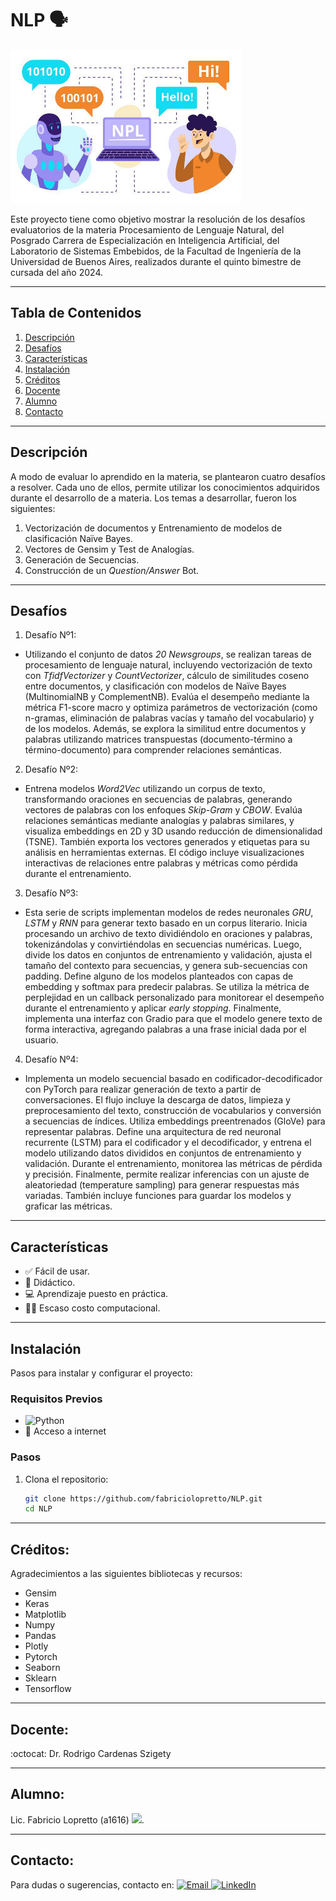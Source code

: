 # **NLP 🗣️** 
![Banner del Proyecto](banner.jpg)

Este proyecto tiene como objetivo mostrar la resolución de los desafíos evaluatorios de la materia Procesamiento de Lenguaje Natural, del Posgrado Carrera de Especialización en Inteligencia Artificial, del Laboratorio de Sistemas Embebidos, de la Facultad de Ingeniería de la Universidad de Buenos Aires, realizados durante el quinto bimestre de cursada del año 2024.

---

## **Tabla de Contenidos**
1. [Descripción](#descripción)  
2. [Desafíos](#desafíos)
3. [Características](#características)  
4. [Instalación](#instalación)  
5. [Créditos](#créditos)
6. [Docente](#docente)
7. [Alumno](#alumno) 
8. [Contacto](#contacto)   

---

## **Descripción**
A modo de evaluar lo aprendido en la materia, se plantearon cuatro desafíos a resolver. Cada uno de ellos, permite utilizar los conocimientos adquiridos durante el desarrollo de a materia. Los temas a desarrollar, fueron los siguientes:

1. Vectorización de documentos y Entrenamiento de modelos de clasificación Naïve Bayes.
2. Vectores de Gensim y Test de Analogías.
3. Generación de Secuencias.
4. Construcción de un *Question/Answer* Bot.

---

## **Desafíos**
1. Desafío Nº1:
- Utilizando el conjunto de datos *20 Newsgroups*, se realizan tareas de procesamiento de lenguaje natural, incluyendo vectorización de texto con *TfidfVectorizer* y *CountVectorizer*, cálculo de similitudes coseno entre documentos, y clasificación con modelos de Naïve Bayes (MultinomialNB y ComplementNB). Evalúa el desempeño mediante la métrica F1-score macro y optimiza parámetros de vectorización (como n-gramas, eliminación de palabras vacías y tamaño del vocabulario) y de los modelos. Además, se explora la similitud entre documentos y palabras utilizando matrices transpuestas (documento-término a término-documento) para comprender relaciones semánticas.

2. Desafío Nº2:
- Entrena modelos *Word2Vec* utilizando un corpus de texto, transformando oraciones en secuencias de palabras, generando vectores de palabras con los enfoques *Skip-Gram* y *CBOW*. Evalúa relaciones semánticas mediante analogías y palabras similares, y visualiza embeddings en 2D y 3D usando reducción de dimensionalidad (TSNE). También exporta los vectores generados y etiquetas para su análisis en herramientas externas. El código incluye visualizaciones interactivas de relaciones entre palabras y métricas como pérdida durante el entrenamiento.

3. Desafío Nº3:
- Esta serie de scripts implementan modelos de redes neuronales *GRU*, *LSTM* y *RNN* para generar texto basado en un corpus literario. Inicia procesando un archivo de texto dividiéndolo en oraciones y palabras, tokenizándolas y convirtiéndolas en secuencias numéricas. Luego, divide los datos en conjuntos de entrenamiento y validación, ajusta el tamaño del contexto para secuencias, y genera sub-secuencias con padding. Define alguno de los modelos planteados con capas de embedding y softmax para predecir palabras. Se utiliza la métrica de perplejidad en un callback personalizado para monitorear el desempeño durante el entrenamiento y aplicar *early stopping*. Finalmente, implementa una interfaz con Gradio para que el modelo genere texto de forma interactiva, agregando palabras a una frase inicial dada por el usuario.

4. Desafío Nº4:
- Implementa un modelo secuencial basado en codificador-decodificador con PyTorch para realizar generación de texto a partir de conversaciones. El flujo incluye la descarga de datos, limpieza y preprocesamiento del texto, construcción de vocabularios y conversión a secuencias de índices. Utiliza embeddings preentrenados (GloVe) para representar palabras. Define una arquitectura de red neuronal recurrente (LSTM) para el codificador y el decodificador, y entrena el modelo utilizando datos divididos en conjuntos de entrenamiento y validación. Durante el entrenamiento, monitorea las métricas de pérdida y precisión. Finalmente, permite realizar inferencias con un ajuste de aleatoriedad (temperature sampling) para generar respuestas más variadas. También incluye funciones para guardar los modelos y graficar las métricas.

---

## **Características**
- ✅ Fácil de usar.  
- 📖 Didáctico.  
- 💻​ Aprendizaje puesto en práctica.  
- 🏋🏽 Escaso costo computacional.  

---

## **Instalación**
Pasos para instalar y configurar el proyecto:  

### Requisitos Previos 
- ![Python](https://img.shields.io/badge/-Python-333333?style=flat&logo=python) 
- 🛜 Acceso a internet  

### Pasos
1. Clona el repositorio:  
   ```bash  
   git clone https://github.com/fabriciolopretto/NLP.git  
   cd NLP  

---

## **Créditos:**
Agradecimientos a las siguientes bibliotecas y recursos:

- Gensim
- Keras
- Matplotlib
- Numpy
- Pandas
- Plotly
- Pytorch
- Seaborn
- Sklearn
- Tensorflow

---

## **Docente:**
:octocat: Dr. Rodrigo Cardenas Szigety

---

## **Alumno:**
Lic. Fabricio Lopretto (a1616) <img src="https://raw.githubusercontent.com/iampavangandhi/iampavangandhi/master/gifs/Hi.gif" width="30px"></h1>.

---

## **Contacto:**
Para dudas o sugerencias, contacto en:
<a href="mailto:fabriciolopretto@gmail.com.ar">
  <img alt="Email" src="https://img.shields.io/badge/Gmail-fabriciolopretto@gmail.com-blue?style=flat-square&logo=gmail">
</a>
<a href="https://www.linkedin.com/in/fabricio-lopretto-scientific-analyst/"><img alt="LinkedIn" src="https://img.shields.io/badge/LinkedIn-Fabricio%20Lopretto-blue?style=flat-square&logo=linkedin"></a>
